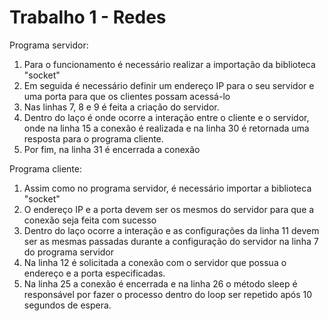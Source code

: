 # Trabalho 1 - Redes

Programa servidor:
1. Para o funcionamento é necessário realizar a importação da biblioteca "socket"
2. Em seguida é necessário definir um endereço IP para o seu servidor e uma porta para que os clientes possam acessá-lo
3. Nas linhas 7, 8 e 9 é feita a criação do servidor.
4. Dentro do laço é onde ocorre a interação entre o cliente e o servidor, onde na linha 15 a conexão é realizada e na linha 30 é retornada uma resposta para o programa cliente.
5. Por fim, na linha 31 é encerrada a conexão

Programa cliente:
1. Assim como no programa servidor, é necessário importar a biblioteca "socket"
2. O endereço IP e a porta devem ser os mesmos do servidor para que a conexão seja feita com sucesso
3. Dentro do laço ocorre a interação e as configurações da linha 11 devem ser as mesmas passadas durante a configuração do servidor na linha 7 do programa servidor
4. Na linha 12 é solicitada a conexão com o servidor que possua o endereço e a porta especificadas.
5. Na linha 25 a conexão é encerrada e na linha 26 o método sleep é responsável por fazer o processo dentro do loop ser repetido após 10 segundos de espera. 
